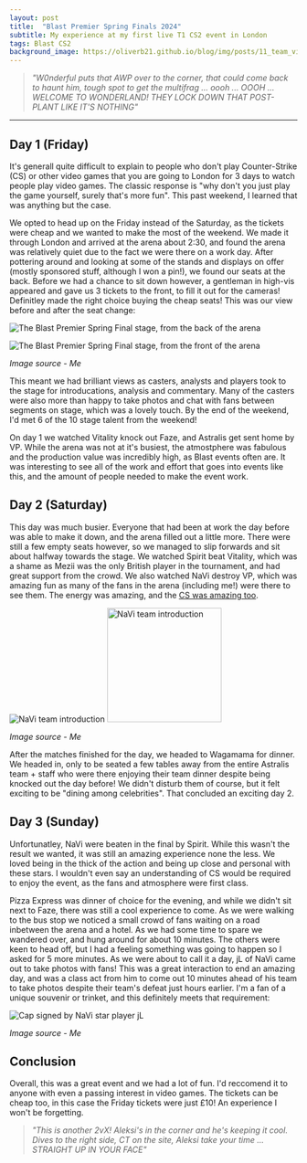 ```yaml
---
layout: post
title:  "Blast Premier Spring Finals 2024"
subtitle: My experience at my first live T1 CS2 event in London
tags: Blast CS2
background_image: https://oliverb21.github.io/blog/img/posts/11_team_vitality.jpg
---
```

> *"W0nderful puts that AWP over to the corner, that could come back to haunt him, tough spot to get the multifrag ... oooh ... OOOH ... WELCOME TO WONDERLAND! THEY LOCK DOWN THAT POST-PLANT LIKE IT'S NOTHING"*

---
## Day 1 (Friday)
It's generall quite difficult to explain to people who don't play Counter-Strike (CS) or other video games that you are going to London for 3 days to watch people play video games. The classic response is "why don't you just play the game yourself, surely that's more fun". This past weekend, I learned that was anything but the case.

We opted to head up on the Friday instead of the Saturday, as the tickets were cheap and we wanted to make the most of the weekend. We made it through London and arrived at the arena about 2:30, and found the arena was relatively quiet due to the fact we were there on a work day. After pottering around and looking at some of the stands and displays on offer (mostly sponsored stuff, although I won a pin!), we found our seats at the back. Before we had a chance to sit down however, a gentleman in high-vis appeared and gave us 3 tickets to the front, to fill it out for the cameras! Definitley made the right choice buying the cheap seats! This was our view before and after the seat change:

![The Blast Premier Spring Final stage, from the back of the arena](https://oliverb21.github.io/blog/img/posts/09_old_seats.jpg)

![The Blast Premier Spring Final stage, from the front of the arena](https://oliverb21.github.io/blog/img/posts/10_new_seats.jpg)

*Image source - Me*

This meant we had brilliant views as casters, analysts and players took to the stage for introducations, analysis and commentary. Many of the casters were also more than happy to take photos and chat with fans between segments on stage, which was a lovely touch. By the end of the weekend, I'd met 6 of the 10 stage talent from the weekend!

On day 1 we watched Vitality knock out Faze, and Astralis get sent home by VP. While the arena was not at it's busiest, the atmostphere was fabulous and the production value was incredibly high, as Blast events often are. It was interesting to see all of the work and effort that goes into events like this, and the amount of people needed to make the event work.

## Day 2 (Saturday)
This day was much busier. Everyone that had been at work the day before was able to make it down, and the arena filled out a little more. There were still a few empty seats however, so we managed to slip forwards and sit about halfway towards the stage. We watched Spirit beat Vitality, which was a shame as Mezii was the only British player in the tournament, and had great support from the crowd. We also watched NaVi destroy VP, which was amazing fun as many of the fans in the arena (including me!) were there to see them. The energy was amazing, and the [CS was amazing too](https://clips.twitch.tv/CaringSpinelessTurtleHassaanChop-DkhEkn7_-hPTQuZt).

![NaVi team introduction](https://oliverb21.github.io/blog/img/posts/12_navi.jpg)
<img src="https://oliverb21.github.io/blog/img/posts/12_navi.jpg" alt="NaVi team introduction" text-align="centre" width="200"/>

*Image source - Me*

After the matches finished for the day, we headed to Wagamama for dinner. We headed in, only to be seated a few tables away from the entire Astralis team + staff who were there enjoying their team dinner despite being knocked out the day before! We didn't disturb them of course, but it felt exciting to be "dining among celebrities". That concluded an exciting day 2.

## Day 3 (Sunday)
Unfortunatley, NaVi were beaten in the final by Spirit. While this wasn't the result we wanted, it was still an amazing experience none the less. We loved being in the thick of the action and being up close and personal with these stars. I wouldn't even say an understanding of CS would be required to enjoy the event, as the fans and atmosphere were first class. 

Pizza Express was dinner of choice for the evening, and while we didn't sit next to Faze, there was still a cool experience to come. As we were walking to the bus stop we noticed a small crowd of fans waiting on a road inbetween the arena and a hotel. As we had some time to spare we wandered over, and hung around for about 10 minutes. The others were keen to head off, but I had a feeling something was going to happen so I asked for 5 more minutes. As we were about to call it a day, jL of NaVi came out to take photos with fans! This was a great interaction to end an amazing day, and was a class act from him to come out 10 minutes ahead of his team to take photos despite their team's defeat just hours earlier. I'm a fan of a unique souvenir or trinket, and this definitely meets that requirement:

![Cap signed by NaVi star player jL](https://oliverb21.github.io/blog/img/posts/13_signed_jl_cap.jpg)

*Image source - Me*

## Conclusion
Overall, this was a great event and we had a lot of fun. I'd reccomend it to anyone with even a passing interest in video games. The tickets can be cheap too, in this case the Friday tickets were just £10! An experience I won't be forgetting.

> *"This is another 2vX! Aleksi's in the corner and he's keeping it cool. Dives to the right side, CT on the site, Aleksi take your time ... STRAIGHT UP IN YOUR FACE"*
